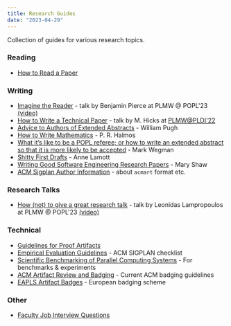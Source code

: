 ```yaml
---
title: Research Guides
date: "2023-04-29"
---
```


Collection of guides for various research topics.

### Reading

* [How to Read a Paper](https://web.stanford.edu/class/ee384m/Handouts/HowtoReadPaper.pdf)

### Writing

* [Imagine the Reader](https://popl23.sigplan.org/details/PLMW-POPL-2023-papers/1/-Imagining-the-Reader) - talk by Benjamin Pierce at PLMW @ POPL'23 [(video)](https://youtu.be/Q3Ye58zirjU)
* [How to Write a Technical Paper](/files/How-to-write-a-great-research-paper-mwhmod.pdf) - talk by M. Hicks at [PLMW@PLDI'22](https://pldi22.sigplan.org/details/PLMW-PLDI-2022/4/How-to-Write-a-Technical-Paper)
* [Advice to Authors of Extended Abstracts](https://www.sigplan.org/Resources/Advice/Pugh/) - William Pugh
* [How to Write Mathematics](https://www.stat.rice.edu/~riedi/Halmos.html) - P. R. Halmos
* [What it’s like to be a POPL referee; or how to write an extended abstract so that it is more likely to be accepted](http://doi.acm.org/10.1145/14947.14955) - Mark Wegman
* [Shitty First Drafts](https://wrd.as.uky.edu/sites/default/files/1-Shitty%20First%20Drafts.pdf) - Anne Lamott
* [Writing Good Software Engineering Research Papers](https://www.cs.cmu.edu/~Compose/shaw-icse03.pdf) - Mary Shaw
* [ACM Sigplan Author Information](https://www.sigplan.org/Resources/Author/) - about `acmart` format etc.

### Research Talks

* [How (not) to give a great research talk](https://popl23.sigplan.org/details/PLMW-POPL-2023-papers/3/-How-not-to-give-a-great-research-talk)  - talk by Leonidas Lampropoulos at PLMW @ POPL'23 [(video)](https://youtu.be/27vMdYA6RcA)

### Technical

* [Guidelines for Proof Artifacts](https://proofartifacts.github.io/guidelines/)
* [Empirical Evaluation Guidelines](https://www.sigplan.org/Resources/EmpiricalEvaluation/) - ACM SIGPLAN checklist
* [Scientific Benchmarking of Parallel Computing Systems](https://htor.inf.ethz.ch/publications/img/hoefler-scientific-benchmarking.pdf) - For benchmarks & experiments
* [ACM Artifact Review and Badging](https://www.acm.org/publications/policies/artifact-review-and-badging-current) - Current ACM badging guidelines
* [EAPLS Artifact Badges](https://eapls.org/pages/artifact_badges/) - European badging scheme

### Other

* [Faculty Job Interview Questions](/files/interview_questions.pdf)

[//]: # (### Review &#40;will add&#41;)